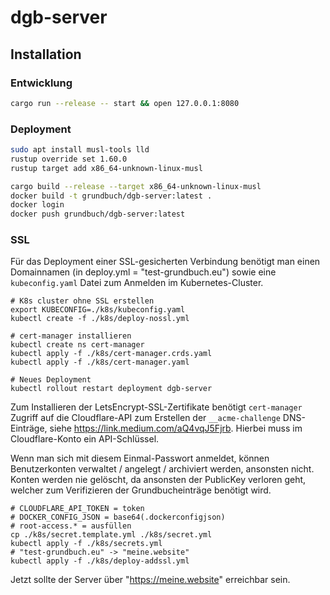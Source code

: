 # dgb-server

## Installation

### Entwicklung 

```sh
cargo run --release -- start && open 127.0.0.1:8080
```

### Deployment

```sh
sudo apt install musl-tools lld
rustup override set 1.60.0
rustup target add x86_64-unknown-linux-musl

cargo build --release --target x86_64-unknown-linux-musl
docker build -t grundbuch/dgb-server:latest .
docker login
docker push grundbuch/dgb-server:latest
```

### SSL

Für das Deployment einer SSL-gesicherten Verbindung benötigt 
man einen Domainnamen (in deploy.yml = "test-grundbuch.eu")
sowie eine `kubeconfig.yaml` Datei zum Anmelden im Kubernetes-Cluster.

```
# K8s cluster ohne SSL erstellen
export KUBECONFIG=./k8s/kubeconfig.yaml
kubectl create -f ./k8s/deploy-nossl.yml

# cert-manager installieren
kubectl create ns cert-manager
kubectl apply -f ./k8s/cert-manager.crds.yaml
kubectl apply -f ./k8s/cert-manager.yaml

# Neues Deployment
kubectl rollout restart deployment dgb-server
```

Zum Installieren der LetsEncrypt-SSL-Zertifikate benötigt `cert-manager`
Zugriff auf die Cloudflare-API zum Erstellen der `__acme-challenge` DNS-Einträge, 
siehe https://link.medium.com/aQ4vqJ5Fjrb. Hierbei muss im 
Cloudflare-Konto ein API-Schlüssel.

Wenn man sich mit diesem Einmal-Passwort anmeldet, können Benutzerkonten 
verwaltet / angelegt / archiviert werden, ansonsten nicht. Konten werden
nie gelöscht, da ansonsten der PublicKey verloren geht, welcher zum 
Verifizieren der Grundbucheinträge benötigt wird.

```
# CLOUDFLARE_API_TOKEN = token
# DOCKER_CONFIG_JSON = base64(.dockerconfigjson)
# root-access.* = ausfüllen
cp ./k8s/secret.template.yml ./k8s/secret.yml
kubectl apply -f ./k8s/secrets.yml
# "test-grundbuch.eu" -> "meine.website"
kubectl apply -f ./k8s/deploy-addssl.yml
```

Jetzt sollte der Server über "https://meine.website" erreichbar 
sein.